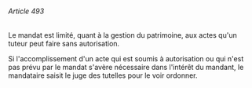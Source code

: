 ###### Article 493

Le mandat est limité, quant à la gestion du patrimoine, aux actes qu'un tuteur peut faire sans autorisation.

Si l'accomplissement d'un acte qui est soumis à autorisation ou qui n'est pas prévu par le mandat s'avère nécessaire dans l'intérêt du mandant, le mandataire saisit le juge des tutelles pour le voir ordonner.

